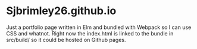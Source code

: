 # Sjbrimley26.github.io

Just a portfolio page written in Elm and bundled with Webpack so I can use CSS and whatnot.
Right now the index.html is linked to the bundle in src/build/ so it could be hosted on Github pages.
